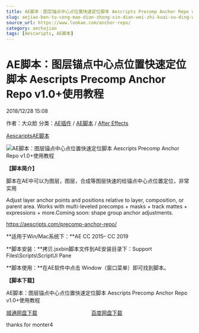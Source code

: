 ```yaml
---
title: AE脚本：图层锚点中心点位置快速定位脚本 Aescripts Precomp Anchor Repo v1.0+使用教程
slug: aejiao-ben-tu-ceng-mao-dian-zhong-xin-dian-wei-zhi-kuai-su-ding-wei-jiao-ben-aescripts-precomp-anchor-repo-v1-0-shi-yong-jiao-cheng
source_url: https://www.lookae.com/anchor-repo/
category: aechajian
tags: [Aescaripts, AE脚本]
---
```

# AE脚本：图层锚点中心点位置快速定位脚本 Aescripts Precomp Anchor Repo v1.0+使用教程

2018/12/28 15:08

作者：大众脸
分类：[AE插件](https://www.lookae.com/after-effects/aechajian/) / [AE脚本](https://www.lookae.com/after-effects/aescripts/) / [After Effects](https://www.lookae.com/after-effects/)

[Aescaripts](https://www.lookae.com/tag/aescaripts/)[AE脚本](https://www.lookae.com/tag/ae%e8%84%9a%e6%9c%ac/)

![AE脚本：图层锚点中心点位置快速定位脚本 Aescripts Precomp Anchor Repo v1.0+使用教程](https://www.lookae.com/wp-content/uploads/2018/12/Precomp-Anchor-Repo.jpg "AE脚本：图层锚点中心点位置快速定位脚本 Aescripts Precomp Anchor Repo v1.0+使用教程-LookAE.com")

**【脚本简介】**

脚本在AE中可以为图层，图层，合成等图层快速的给锚点中心点位置定位，非常实用

Adjust layer anchor points and positions relative to layer, composition, or parent area. Works with multi-leveled precomps + masks + track mattes + expressions + more.Coming soon: shape group anchor adjustments.

https://aescripts.com/precomp-anchor-repo/

**适用于Win/Mac系统下：**AE CC 2015– CC 2019

**脚本安装：**拷贝.jsxbin脚本文件到AE安装目录下：Support Files\Scripts\ScriptUI Pane

**脚本使用：**在AE软件中点击 Window（窗口菜单）即可找到脚本。

**【脚本下载】**

AE脚本：图层锚点中心点位置快速定位脚本 Aescripts Precomp Anchor Repo v1.0+使用教程

[城通网盘下载](https://lookae.ctfile.com/fs/680462-327767530)                                     [百度网盘下载](https://pan.baidu.com/s/10xstqVfVvmHwJkrIiyQW8w)

thanks for monter4
